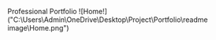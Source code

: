Professional Portfolio
 
![Home!]("C:\Users\Admin\OneDrive\Desktop\Project\Portfolio\readme image\Home.png")

